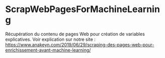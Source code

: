 # ScrapWebPagesForMachineLearning
Récupération du contenu de pages Web pour création de variables explicatives.
Voir explication sur notre site : https://www.anakeyn.com/2019/06/29/scraping-des-pages-web-pour-enrichissement-avant-machine-learning/
